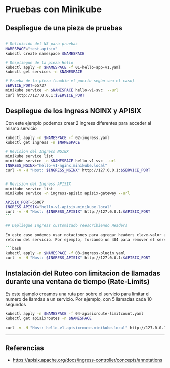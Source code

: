 # Pruebas con Minikube

## Despliegue de una pieza de pruebas

```bash

# Definición del NS para pruebas
NAMESPACE="test-apisix"
kubectl create namespace $NAMESPACE

# Despliegue de la pieza Hello
kubectl apply -n $NAMESPACE -f 01-hello-app-v1.yaml
kubectl get services -n $NAMESPACE

# Prueba de la pieza (cambie el puerto según sea el caso)
SERVICE_PORT=55737
minikube service -n $NAMESPACE hello-v1-svc  --url
curl http://127.0.0.1:$SERVICE_PORT
```

## Despliegue de los Ingress NGINX y APISIX

Con este ejemplo podemos crear 2 ingress diferentes para acceder al mismo servicio

```bash
kubectl apply -n $NAMESPACE -f 02-ingress.yaml
kubectl get ingress -n $NAMESPACE 

# Revision del Ingress NGINX
minikube service list
minikube service -n $NAMESPACE hello-v1-svc --url
INGRESS_NGINX="hello-v1-nginx.minikube.local"
curl -v -H "Host: $INGRESS_NGINX" http://127.0.0.1:$SERVICE_PORT


# Revision del Ingress APISIX
minikube service list
minikube service -n ingress-apisix apisix-gateway --url

APISIX_PORT=56067
INGRESS_APISIX="hello-v1-apisix.minikube.local"
curl -v -H "Host: $INGRESS_APISIX" http://127.0.0.1:$APISIX_PORT
``` 

## Depliegue Ingress customizado reescribiendo Headers

En este caso podemos usar notaciones para agregar headers clave-valor a la respuesta, asi como cambiar el código de
retorno del servicio. Por ejemplo, forzando un 404 para remover el servicio de estado activo

```bash
kubectl apply -n $NAMESPACE -f 03-ingress-plugin.yaml
curl -v -H "Host: $INGRESS_APISIX" http://127.0.0.1:$APISIX_PORT
```

## Instalación del Ruteo con limitacion de llamadas durante una ventana de tiempo (Rate-Limits)

Es este ejamplo creamos una ruta por sobre el servicio para limitar el numero de llamdas a un servicio.
Por ejemplo, con 5 llamadas cada 10 segundos

``` bash
kubectl apply -n $NAMESPACE -f 04-apisixroute-limitcount.yaml
kubectl get apisixroutes -n $NAMESPACE

curl -v -H "Host: hello-v1-apisixroute.minikube.local" http://127.0.0.1:$APISIX_PORT

```

---
## Referencias
- https://apisix.apache.org/docs/ingress-controller/concepts/annotations